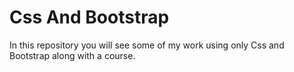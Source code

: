 # Css And Bootstrap
In this repository you will see some of my work using only Css and Bootstrap along with a course.
